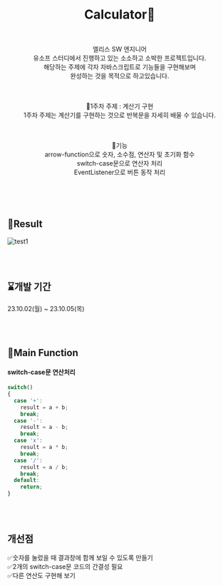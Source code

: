 <h1 align="center">Calculator🧮</h1>
<br>
<p align="center">
엘리스 SW 엔지니어<br>
유소프 스터디에서 진행하고 있는 소소하고 소박한 프로젝트입니다.<br>
해당하는 주제에 각자 자바스크립트로 기능들을 구현해보며<br> 
완성하는 것을 목적으로 하고있습니다.<br>
</p>
<br>
<br>

<div align="center">
📌1주차 주제 : 계산기 구현<br> 
1주차 주제는 계산기를 구현하는 것으로 반복문을 자세히 배울 수 있습니다. 

<br>
<br>
<br>

📌기능<br>
arrow-function으로 숫자, 소수점, 연산자 및 초기화 함수<br>
switch-case문으로 연산자 처리<br>
EventListener으로 버튼 동작 처리<br>
</div>

<br>
<br>
<br>

## 🧮Result
![test1](https://github.com/SOFTNY/Calculator_Proj01/assets/111892963/eec1e0f2-8c08-49a7-a482-6300f292c94a)

<br>
<br>

## ⌛개발 기간
23.10.02(월) ~ 23.10.05(목)

<br>
<br>


## 📌Main Function
#### switch-case문 연산처리
```javascript
switch()
{
  case '+':
    result = a + b;
    break;
  case '-':
    result = a - b;
    break;
  case 'x':
    result = a * b;
    break;
  case '/':
    result = a / b;
    break;
  default:
    return;
}
```
<br>
<br>



## 개선점
✅숫자를 눌렀을 때 결과창에 함께 보일 수 있도록 만들기<br>
✅2개의 switch-case문 코드의 간결성 필요<br>
✅다른 연산도 구현해 보기








